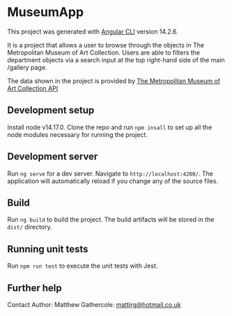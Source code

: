 # MuseumApp

This project was generated with [Angular CLI](https://github.com/angular/angular-cli) version 14.2.6.

It is a project that allows a user to browse through the objects in The Metropolitan Museum of Art Collection. Users are
able to filters the department objects via a search input at the top right-hand side of the main /gallery page.

The data shown in the project is provided
by [The Metropolitan Museum of Art Collection API](https://metmuseum.github.io/)

## Development setup

Install node v14.17.0. Clone the repo and run `npm insall` to set up all the node modules necessary for running the
project.

## Development server

Run `ng serve` for a dev server. Navigate to `http://localhost:4200/`. The application will automatically reload if you
change any of the source files.

## Build

Run `ng build` to build the project. The build artifacts will be stored in the `dist/` directory.

## Running unit tests

Run `npm run test` to execute the unit tests with Jest.

## Further help

Contact Author: Matthew Gathercole: mattjrg@hotmail.co.uk
